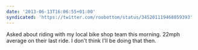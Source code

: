 ```yaml
---
date: '2013-06-13T16:06:55+01:00'
syndicated: 'https://twitter.com/roobottom/status/345201119468859393'
---
```

Asked about riding with my local bike shop team this morning. 22mph average on their last ride. I don't think I'll be doing that then.
